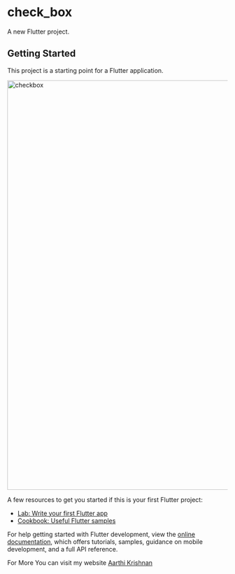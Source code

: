 # check_box

A new Flutter project.

## Getting Started

This project is a starting point for a Flutter application.

<img width="936" alt="checkbox" src="https://user-images.githubusercontent.com/116914004/198729762-08e041cf-5b37-4e93-a504-a92229dfbf55.png">

A few resources to get you started if this is your first Flutter project:

- [Lab: Write your first Flutter app](https://docs.flutter.dev/get-started/codelab)
- [Cookbook: Useful Flutter samples](https://docs.flutter.dev/cookbook)

For help getting started with Flutter development, view the
[online documentation](https://docs.flutter.dev/), which offers tutorials,
samples, guidance on mobile development, and a full API reference.


For More You can visit my website [Aarthi Krishnan](https://aarthikrishnan.com)


